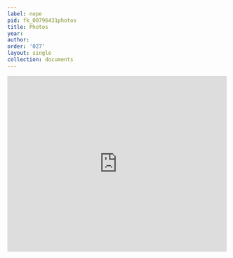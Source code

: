 ```yaml
---
label: nope
pid: fk_00796431photos
title: Photos
year:
author:
order: '027'
layout: single
collection: documents
---
```

<iframe src="https://northwestern.app.box.com/embed/s/90hyfy7gxkqq0plp9xe2a5hygninwyjw?sortColumn=date&view=list" width="500" height="400" frameborder="0" allowfullscreen webkitallowfullscreen msallowfullscreen></iframe>
